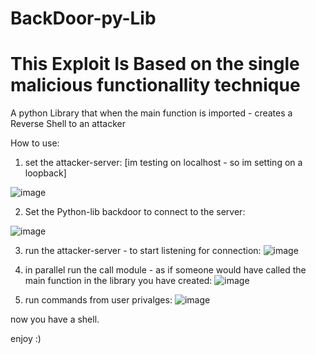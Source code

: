 # BackDoor-py-Lib
# This Exploit Is Based on the single malicious functionallity technique


A python Library that when the main function is imported - creates a Reverse Shell to an attacker

How to use:
1. set the attacker-server: [im testing on localhost - so im setting on a loopback]

  ![image](https://user-images.githubusercontent.com/89795917/134780233-182d8460-e8e2-4e29-9dc6-2c2f0a578921.png)

2. Set the Python-lib backdoor to connect to the server:

  ![image](https://user-images.githubusercontent.com/89795917/134780256-8ed5327e-2e23-4019-bcec-4c2c26edf1e3.png)

3. run the attacker-server - to start listening for connection:
  ![image](https://user-images.githubusercontent.com/89795917/134787943-316459ba-8758-44a8-9b9a-455de345ab46.png)

4. in parallel run the call module - as if someone would have called the main function in the library you have created:
  ![image](https://user-images.githubusercontent.com/89795917/134787958-4525be81-2c6b-48c0-ae8b-8ae99490b99e.png)
  
5. run commands from user privalges:
  ![image](https://user-images.githubusercontent.com/89795917/134787966-5bc1f4c3-26c4-489e-bb24-32ef67046c82.png)

now you have a shell.


enjoy :)

